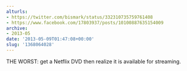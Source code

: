 ```yaml
---
alturls:
- https://twitter.com/bismark/status/332310735759761408
- https://www.facebook.com/17803937/posts/10100887635154009
archive:
- 2013-05
date: '2013-05-09T01:47:08+00:00'
slug: '1368064028'
---
```


THE WORST: get a Netflix DVD then realize it is available for streaming.

